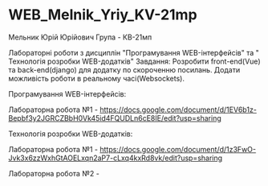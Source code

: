 # WEB_Melnik_Yriy_KV-21mp
Мельник Юрій Юрійович
Група - КВ-21мп

Лабораторні роботи з дисциплін "Програмування WEB-інтерфейсів" та " Технологія розробки WEB-додатків"
Завдання: Розробити front-end(Vue) та back-end(django) для додатку по скороченню посилань. Додати можливість роботи в реальному часі(Websockets).

Програмування WEB-інтерфейсів:

Лабораторна робота №1 - https://docs.google.com/document/d/1EV6b1z-Bepbf3y2JGRCZBbH0Vk45id4FQUDLn6cE8IE/edit?usp=sharing

Технологія розробки WEB-додатків:

Лабораторна робота №1 - https://docs.google.com/document/d/1z3FwO-Jvk3x6zzWxhGtAOELxqn2aP7-cLxq4kxRd8vk/edit?usp=sharing

Лабораторна робота №2 - 
